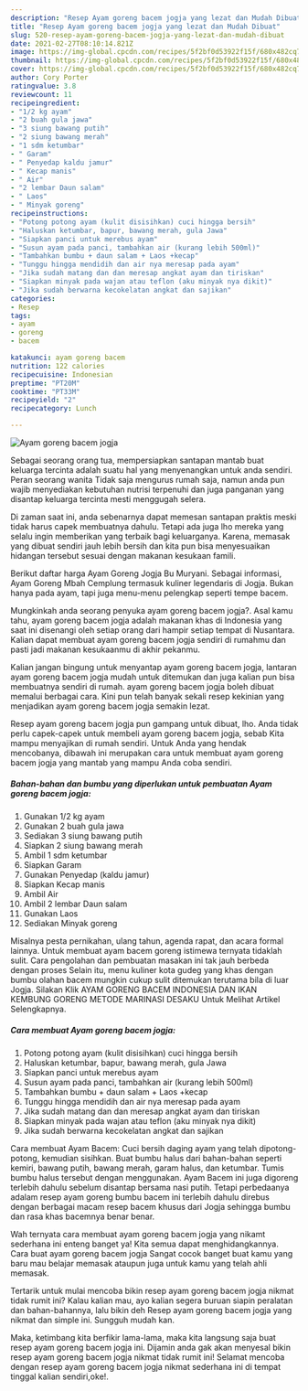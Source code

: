 ```yaml
---
description: "Resep Ayam goreng bacem jogja yang lezat dan Mudah Dibuat"
title: "Resep Ayam goreng bacem jogja yang lezat dan Mudah Dibuat"
slug: 520-resep-ayam-goreng-bacem-jogja-yang-lezat-dan-mudah-dibuat
date: 2021-02-27T08:10:14.821Z
image: https://img-global.cpcdn.com/recipes/5f2bf0d53922f15f/680x482cq70/ayam-goreng-bacem-jogja-foto-resep-utama.jpg
thumbnail: https://img-global.cpcdn.com/recipes/5f2bf0d53922f15f/680x482cq70/ayam-goreng-bacem-jogja-foto-resep-utama.jpg
cover: https://img-global.cpcdn.com/recipes/5f2bf0d53922f15f/680x482cq70/ayam-goreng-bacem-jogja-foto-resep-utama.jpg
author: Cory Porter
ratingvalue: 3.8
reviewcount: 11
recipeingredient:
- "1/2 kg ayam"
- "2 buah gula jawa"
- "3 siung bawang putih"
- "2 siung bawang merah"
- "1 sdm ketumbar"
- " Garam"
- " Penyedap kaldu jamur"
- " Kecap manis"
- " Air"
- "2 lembar Daun salam"
- " Laos"
- " Minyak goreng"
recipeinstructions:
- "Potong potong ayam (kulit disisihkan) cuci hingga bersih"
- "Haluskan ketumbar, bapur, bawang merah, gula Jawa"
- "Siapkan panci untuk merebus ayam"
- "Susun ayam pada panci, tambahkan air (kurang lebih 500ml)"
- "Tambahkan bumbu + daun salam + Laos +kecap"
- "Tunggu hingga mendidih dan air nya meresap pada ayam"
- "Jika sudah matang dan dan meresap angkat ayam dan tiriskan"
- "Siapkan minyak pada wajan atau teflon (aku minyak nya dikit)"
- "Jika sudah berwarna kecokelatan angkat dan sajikan"
categories:
- Resep
tags:
- ayam
- goreng
- bacem

katakunci: ayam goreng bacem 
nutrition: 122 calories
recipecuisine: Indonesian
preptime: "PT20M"
cooktime: "PT33M"
recipeyield: "2"
recipecategory: Lunch

---
```



![Ayam goreng bacem jogja](https://img-global.cpcdn.com/recipes/5f2bf0d53922f15f/680x482cq70/ayam-goreng-bacem-jogja-foto-resep-utama.jpg)

Sebagai seorang orang tua, mempersiapkan santapan mantab buat keluarga tercinta adalah suatu hal yang menyenangkan untuk anda sendiri. Peran seorang  wanita Tidak saja mengurus rumah saja, namun anda pun wajib menyediakan kebutuhan nutrisi terpenuhi dan juga panganan yang disantap keluarga tercinta mesti menggugah selera.

Di zaman  saat ini, anda sebenarnya dapat memesan santapan praktis meski tidak harus capek membuatnya dahulu. Tetapi ada juga lho mereka yang selalu ingin memberikan yang terbaik bagi keluarganya. Karena, memasak yang dibuat sendiri jauh lebih bersih dan kita pun bisa menyesuaikan hidangan tersebut sesuai dengan makanan kesukaan famili. 

Berikut daftar harga Ayam Goreng Jogja Bu Muryani. Sebagai informasi, Ayam Goreng Mbah Cemplung termasuk kuliner legendaris di Jogja. Bukan hanya pada ayam, tapi juga menu-menu pelengkap seperti tempe bacem.

Mungkinkah anda seorang penyuka ayam goreng bacem jogja?. Asal kamu tahu, ayam goreng bacem jogja adalah makanan khas di Indonesia yang saat ini disenangi oleh setiap orang dari hampir setiap tempat di Nusantara. Kalian dapat membuat ayam goreng bacem jogja sendiri di rumahmu dan pasti jadi makanan kesukaanmu di akhir pekanmu.

Kalian jangan bingung untuk menyantap ayam goreng bacem jogja, lantaran ayam goreng bacem jogja mudah untuk ditemukan dan juga kalian pun bisa membuatnya sendiri di rumah. ayam goreng bacem jogja boleh dibuat memalui berbagai cara. Kini pun telah banyak sekali resep kekinian yang menjadikan ayam goreng bacem jogja semakin lezat.

Resep ayam goreng bacem jogja pun gampang untuk dibuat, lho. Anda tidak perlu capek-capek untuk membeli ayam goreng bacem jogja, sebab Kita mampu menyajikan di rumah sendiri. Untuk Anda yang hendak mencobanya, dibawah ini merupakan cara untuk membuat ayam goreng bacem jogja yang mantab yang mampu Anda coba sendiri.

<!--inarticleads1-->

##### Bahan-bahan dan bumbu yang diperlukan untuk pembuatan Ayam goreng bacem jogja:

1. Gunakan 1/2 kg ayam
1. Gunakan 2 buah gula jawa
1. Sediakan 3 siung bawang putih
1. Siapkan 2 siung bawang merah
1. Ambil 1 sdm ketumbar
1. Siapkan  Garam
1. Gunakan  Penyedap (kaldu jamur)
1. Siapkan  Kecap manis
1. Ambil  Air
1. Ambil 2 lembar Daun salam
1. Gunakan  Laos
1. Sediakan  Minyak goreng


Misalnya pesta pernikahan, ulang tahun, agenda rapat, dan acara formal lainnya. Untuk membuat ayam bacem goreng istimewa ternyata tidaklah sulit. Cara pengolahan dan pembuatan masakan ini tak jauh berbeda dengan proses Selain itu, menu kuliner kota gudeg yang khas dengan bumbu olahan bacem mungkin cukup sulit ditemukan terutama bila di luar Jogja. Silakan Klik AYAM GORENG BACEM INDONESIA DAN IKAN KEMBUNG GORENG METODE MARINASI DESAKU Untuk Melihat Artikel Selengkapnya. 

<!--inarticleads2-->

##### Cara membuat Ayam goreng bacem jogja:

1. Potong potong ayam (kulit disisihkan) cuci hingga bersih
1. Haluskan ketumbar, bapur, bawang merah, gula Jawa
1. Siapkan panci untuk merebus ayam
1. Susun ayam pada panci, tambahkan air (kurang lebih 500ml)
1. Tambahkan bumbu + daun salam + Laos +kecap
1. Tunggu hingga mendidih dan air nya meresap pada ayam
1. Jika sudah matang dan dan meresap angkat ayam dan tiriskan
1. Siapkan minyak pada wajan atau teflon (aku minyak nya dikit)
1. Jika sudah berwarna kecokelatan angkat dan sajikan


Cara membuat Ayam Bacem: Cuci bersih daging ayam yang telah dipotong-potong, kemudian sisihkan. Buat bumbu halus dari bahan-bahan seperti kemiri, bawang putih, bawang merah, garam halus, dan ketumbar. Tumis bumbu halus tersebut dengan menggunakan. Ayam Bacem ini juga digoreng terlebih dahulu sebelum disantap bersama nasi putih. Tetapi perbedaanya adalam resep ayam goreng bumbu bacem ini terlebih dahulu direbus dengan berbagai macam resep bacem khusus dari Jogja sehingga bumbu dan rasa khas bacemnya benar benar. 

Wah ternyata cara membuat ayam goreng bacem jogja yang nikamt sederhana ini enteng banget ya! Kita semua dapat menghidangkannya. Cara buat ayam goreng bacem jogja Sangat cocok banget buat kamu yang baru mau belajar memasak ataupun juga untuk kamu yang telah ahli memasak.

Tertarik untuk mulai mencoba bikin resep ayam goreng bacem jogja nikmat tidak rumit ini? Kalau kalian mau, ayo kalian segera buruan siapin peralatan dan bahan-bahannya, lalu bikin deh Resep ayam goreng bacem jogja yang nikmat dan simple ini. Sungguh mudah kan. 

Maka, ketimbang kita berfikir lama-lama, maka kita langsung saja buat resep ayam goreng bacem jogja ini. Dijamin anda gak akan menyesal bikin resep ayam goreng bacem jogja nikmat tidak rumit ini! Selamat mencoba dengan resep ayam goreng bacem jogja nikmat sederhana ini di tempat tinggal kalian sendiri,oke!.

